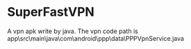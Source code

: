 # SuperFastVPN
A vpn apk write by java.
The vpn code path is app\src\main\java\com\android\ppp\data\PPPVpnService.java
